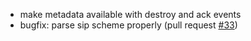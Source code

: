 * make metadata available with destroy and ack events
* bugfix: parse sip scheme properly (pull request [#33](https://github.com/davehorton/drachtio-srf/pull/33))